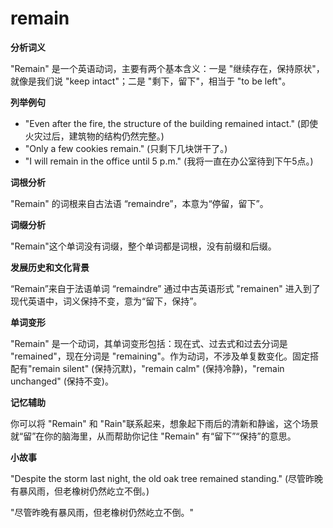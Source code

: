 # remain

**分析词义**

  

"Remain" 是一个英语动词，主要有两个基本含义：一是 "继续存在，保持原状"，就像是我们说 "keep intact"；二是 "剩下，留下"，相当于 "to be left"。

  

**列举例句**

  

*   "Even after the fire, the structure of the building remained intact." (即使火灾过后，建筑物的结构仍然完整。)
*   "Only a few cookies remain." (只剩下几块饼干了。)
*   "I will remain in the office until 5 p.m." (我将一直在办公室待到下午5点。)

  

**词根分析**

  

"Remain" 的词根来自古法语 “remaindre”，本意为“停留，留下”。

  

**词缀分析**

  

"Remain"这个单词没有词缀，整个单词都是词根，没有前缀和后缀。

  

**发展历史和文化背景**

  

“Remain”来自于法语单词 “remaindre” 通过中古英语形式 "remainen" 进入到了现代英语中，词义保持不变，意为“留下，保持”。

  

**单词变形**

  

"Remain" 是一个动词，其单词变形包括：现在式、过去式和过去分词是 "remained"，现在分词是 "remaining"。作为动词，不涉及单复数变化。固定搭配有"remain silent" (保持沉默)，"remain calm" (保持冷静)，"remain unchanged" (保持不变)。

  

**记忆辅助**

  

你可以将 "Remain" 和 "Rain"联系起来，想象起下雨后的清新和静谧，这个场景就“留”在你的脑海里，从而帮助你记住 "Remain" 有“留下”“保持”的意思。

  

**小故事**

  

"Despite the storm last night, the old oak tree remained standing." (尽管昨晚有暴风雨，但老橡树仍然屹立不倒。)

  

"尽管昨晚有暴风雨，但老橡树仍然屹立不倒。"
